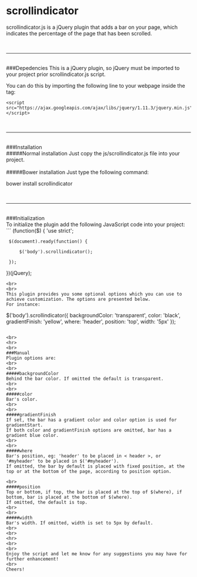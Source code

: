 # scrollindicator
scrollindicator.js is a jQuery plugin that adds a bar on your page, which indicates the percentage of the page that has been scrolled.

<br>
<hr>
<br>
###Depedencies
This is a jQuery plugin, so jQuery must be imported to your project prior scrollindicator.js script.

You can do this by importing the following line to your webpage inside the <head> tag:
```
<script src="https://ajax.googleapis.com/ajax/libs/jquery/1.11.3/jquery.min.js"> </script>
```

<br>
<hr>
<br>
###Installation
<br>
#####Normal installation
Just copy the js/scrollindicator.js file into your project.
<br>
<br>
#####Bower installation
Just type the following command:

bower install scrollindicator

<br>
<hr>
<br>
###Initialization
<br>
To initialize the plugin add the following JavaScript code into your project:
```
(function($) {
    'use strict';
     
     $(document).ready(function() {
         
         $('body').scrollindicator();

     });
     
})(jQuery);
```
<br>
<br>
This plugin provides you some optional options which you can use to achieve customization. The options are presented below.
For instance:
```
$('body').scrollindicator({ 
            backgroundColor: 'transparent',
            color: 'black',
            gradientFinish: 'yellow',
            where: 'header',
            position: 'top',
            width: '5px'
 });
```

<br>
<hr>
<br>
###Manual
Plugin options are:
<br>
<br>
#####backgroundColor
Behind the bar color. If omitted the default is transparent.
<br>
<br>
#####color
Bar's color.
<br>
<br>
#####gradientFinish
If set, the bar has a gradient color and color option is used for gradientStart.
If both color and gradientFinish options are omitted, bar has a gradient blue color.
<br>
<br>
#####where
Bar's position, eg: 'header' to be placed in < header >, or '#myheader' to be placed in $('#myheader').
If omitted, the bar by default is placed with fixed position, at the top or at the bottom of the page, according to position option.

<br>
#####position
Top or bottom, if top, the bar is placed at the top of $(where), if bottom, bar is placed at the bottom of $(where).
If omitted, the default is top.
<br>
<br>
#####width
Bar's width. If omitted, width is set to 5px by default.
<br>
<br>
<hr>
<br>
<br>
Enjoy the script and let me know for any suggestions you may have for further enhancement!
<br>
Cheers!
